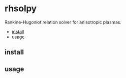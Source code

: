 # rhsolpy

Rankine-Hugoniot relation solver for anisotropic plasmas.


<!-- @import "[TOC]" {cmd="toc" depthFrom=2 depthTo=6 orderedList=false} -->

<!-- code_chunk_output -->

- [install](#install)
- [usage](#usage)

<!-- /code_chunk_output -->


## install

## usage